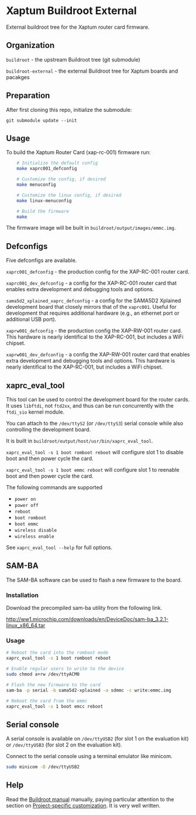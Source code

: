 # Xaptum Buildroot External

External buildroot tree for the Xaptum router card firmware.

## Organization

`buildroot` - the upstream Buildroot tree (git submodule)

`buildroot-external` - the external Buildroot tree for Xaptum boards and pacakges

## Preparation

After first cloning this repo, initialize the submodule:

    git submodule update --init

## Usage

To build the Xaptum Router Card (xap-rc-001) firmware run:

``` bash
    # Initialize the default config
    make xaprc001_defconfig

    # Customize the config, if desired
    make menuconfig

    # Customize the linux config, if desired
    make linux-menuconfig

    # Build the firmware
    make
```

The firmware image will be built in
`buildroot/output/images/emmc.img`.

## Defconfigs

Five defconfigs are available.

`xaprc001_defconfig` - the production config for the XAP-RC-001 router
card.

`xaprc001_dev_defconfig` - a config for the XAP-RC-001 router card
that enables extra development and debugging tools and options.

`sama5d2_xplained_xaprc_defconfig` - a config for the SAMA5D2
Xplained development board that closely mirrors that of the
`xaprc001`. Useful for development that requires additional hardware
(e.g., an ethernet port or additional USB port).

`xaprw001_defconfig` - the production config the XAP-RW-001 router
card. This hardware is nearly identifical to the XAP-RC-001, but
includes a WiFi chipset.

`xaprw001_dev_defconfig` - a config the XAP-RW-001 router card that
enables extra development and debugging tools and options. This
hardware is nearly identifical to the XAP-RC-001, but includes a WiFi
chipset.

## xaprc_eval_tool

This tool can be used to control the development board for the router
cards.  It uses `libftdi`, not `ftd2xx`, and thus can be run
concurrently with the `ftdi_sio` kernel module.

You can attach to the `/dev/ttyS2` (or `/dev/ttyS3`) serial console
while also controlling the development board.

It is built in
`buildroot/output/host/usr/bin/xaprc_eval_tool`.

`xaprc_eval_tool -s 1 boot romboot reboot` will configure slot 1 to
disable boot and then power cycle the card.

`xaprc_eval_tool -s 1 boot emmc reboot` will configure slot 1 to
reenable boot and then power cycle the card.

The following commands are supported

- `power on`
- `power off`
- `reboot`
- `boot romboot`
- `boot emmc`
- `wireless disable`
- `wireless enable`

See `xaprc_eval_tool --help` for full options.

## SAM-BA

The SAM-BA software can be used to flash a new firmware to the board.

### Installation

Download the precompiled sam-ba utility from the following link.

http://ww1.microchip.com/downloads/en/DeviceDoc/sam-ba_3.2.1-linux_x86_64.tar

### Usage

``` bash
# Reboot the card into the romboot mode
xaprc_eval_tool -s 1 boot romboot reboot

# Enable regular users to write to the device
sudo chmod a+rw /dev/ttyACM0

# Flash the new firmware to the card
sam-ba -p serial -b sama5d2-xplained -a sdmmc -c write:emmc.img

# Reboot the card from the emmc
xaprc_eval_tool -s 1 boot emcc reboot
```

## Serial console

A serial console is available on `/dev/ttyUSB2` (for slot 1 on the
evaluation kit) or `/dev/ttyUSB3` (for slot 2 on the evaluation kit).

Connect to the serial console using a terminal emulator like minicom.

``` bash
sudo minicom -D /dev/ttyUSB2
```

## Help

Read the [Buildroot
manual](https://buildroot.org/downloads/manual/manual.html) manually,
paying particular attention to the section on [Project-specific
customization](https://buildroot.org/downloads/manual/manual.html#customize). It
is very well written.
